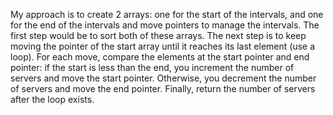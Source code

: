 My approach is to create 2 arrays: one for the start of the intervals, and one for the end of the intervals and move pointers to manage the intervals. The first step would be to sort both of these arrays. The next step is to keep moving the pointer of the start array until it reaches its last element (use a loop). For each move, compare the elements at the start pointer and end pointer: if the start is less than the end, you increment the number of servers and move the start pointer. Otherwise, you decrement the number of servers and move the end pointer. Finally, return the number of servers after the loop exists.  
